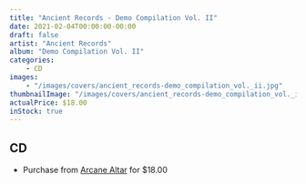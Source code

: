 ```yaml
---
title: "Ancient Records - Demo Compilation Vol. II"
date: 2021-02-04T00:00:00-00:00
draft: false
artist: "Ancient Records"
album: "Demo Compilation Vol. II"
categories:
    - CD
images:
    - "/images/covers/ancient_records-demo_compilation_vol._ii.jpg"
thumbnailImage: "/images/covers/ancient_records-demo_compilation_vol._ii-thumb.jpg"
actualPrice: $18.00
inStock: true
---
```


## CD
* Purchase from [Arcane Altar](https://arcanealtar.bigcartel.com/product/ancient-records-demo-compilation-vol-ii-2cd) for $18.00
